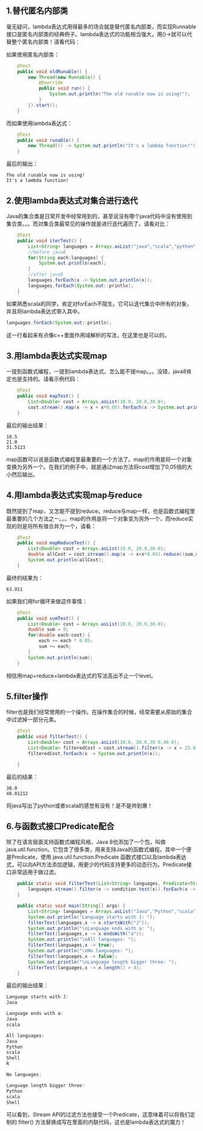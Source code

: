 ## 1.替代匿名内部类

毫无疑问，lambda表达式用得最多的场合就是替代匿名内部类，而实现Runnable接口是匿名内部类的经典例子。lambda表达式的功能相当强大，用()->就可以代替整个匿名内部类！请看代码：

如果使用匿名内部类：

```java
    @Test
    public void oldRunable() {
        new Thread(new Runnable() {
            @Override
            public void run() {
                System.out.println("The old runable now is using!");
            }
        }).start();
    }
```

而如果使用lambda表达式：

```java
    @Test
    public void runable() {
        new Thread(() -> System.out.println("It's a lambda function!")).start();
    }
```

最后的输出：

```
The old runable now is using!
It's a lambda function!
```

## 2.使用lambda表达式对集合进行迭代

Java的集合类是日常开发中经常用到的，甚至说没有哪个java代码中没有使用到集合类。。。而对集合类最常见的操作就是进行迭代遍历了。请看对比：

```java
    @Test
    public void iterTest() {
        List<String> languages = Arrays.asList("java","scala","python");
        //before java8
        for(String each:languages) {
            System.out.println(each);
        }
        //after java8
        languages.forEach(x -> System.out.println(x));
        languages.forEach(System.out::println);
    }
```

如果熟悉scala的同学，肯定对forEach不陌生。它可以迭代集合中所有的对象，并且将lambda表达式带入其中。

```java
languages.forEach(System.out::println);
```

这一行看起来有点像c++里面作用域解析的写法，在这里也是可以的。



## 3.用lambda表达式实现map

一提到函数式编程，一提到lambda表达式，怎么能不提map。。。没错，java8肯定也是支持的。请看示例代码：

```java
    @Test
    public void mapTest() {
        List<Double> cost = Arrays.asList(10.0, 20.0,30.0);
        cost.stream().map(x -> x + x*0.05).forEach(x -> System.out.println(x));
    }
```

最后的输出结果：

```
10.5
21.0
31.5123
```

map函数可以说是函数式编程里最重要的一个方法了。map的作用是将一个对象变换为另外一个。在我们的例子中，就是通过map方法将cost增加了0,05倍的大小然后输出。



## 4.用lambda表达式实现map与reduce

既然提到了map，又怎能不提到reduce。reduce与map一样，也是函数式编程里最重要的几个方法之一。。。map的作用是将一个对象变为另外一个，而reduce实现的则是将所有值合并为一个，请看：

```java
    @Test
    public void mapReduceTest() {
        List<Double> cost = Arrays.asList(10.0, 20.0,30.0);
        double allCost = cost.stream().map(x -> x+x*0.05).reduce((sum,x) -> sum + x).get();
        System.out.println(allCost);
    }
```

最终的结果为：

```
63.011
```

如果我们用for循环来做这件事情：

```java
    @Test
    public void sumTest() {
        List<Double> cost = Arrays.asList(10.0, 20.0,30.0);
        double sum = 0;
        for(double each:cost) {
            each += each * 0.05;
            sum += each;
        }
        System.out.println(sum);
    }
```

相信用map+reduce+lambda表达式的写法高出不止一个level。

## 5.filter操作

filter也是我们经常使用的一个操作。在操作集合的时候，经常需要从原始的集合中过滤掉一部分元素。

```java
    @Test
    public void filterTest() {
        List<Double> cost = Arrays.asList(10.0, 20.0,30.0,40.0);
        List<Double> filteredCost = cost.stream().filter(x -> x > 25.0).collect(Collectors.toList());
        filteredCost.forEach(x -> System.out.println(x));

    }
```

最后的结果：

```
30.0
40.01212
```

将java写出了python或者scala的感觉有没有！是不是帅到爆！

## 6.与函数式接口Predicate配合

除了在语言层面支持函数式编程风格，Java 8也添加了一个包，叫做 java.util.function。它包含了很多类，用来支持Java的函数式编程。其中一个便是Predicate，使用 java.util.function.Predicate 函数式接口以及lambda表达式，可以向API方法添加逻辑，用更少的代码支持更多的动态行为。Predicate接口非常适用于做过滤。

```java
    public static void filterTest(List<String> languages, Predicate<String> condition) {
        languages.stream().filter(x -> condition.test(x)).forEach(x -> System.out.println(x + " "));
    }

    public static void main(String[] args) {
        List<String> languages = Arrays.asList("Java","Python","scala","Shell","R");
        System.out.println("Language starts with J: ");
        filterTest(languages,x -> x.startsWith("J"));
        System.out.println("\nLanguage ends with a: ");
        filterTest(languages,x -> x.endsWith("a"));
        System.out.println("\nAll languages: ");
        filterTest(languages,x -> true);
        System.out.println("\nNo languages: ");
        filterTest(languages,x -> false);
        System.out.println("\nLanguage length bigger three: ");
        filterTest(languages,x -> x.length() > 4);
    }
```

最后的输出结果：

```java
Language starts with J: 
Java 

Language ends with a: 
Java 
scala 

All languages: 
Java 
Python 
scala 
Shell 
R 

No languages: 

Language length bigger three: 
Python 
scala 
Shell 
```

可以看到，Stream API的过滤方法也接受一个Predicate，这意味着可以将我们定制的 filter() 方法替换成写在里面的内联代码，这也是lambda表达式的魔力！